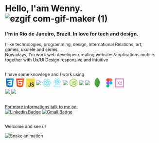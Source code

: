 # Hello, I'am Wenny. ![ezgif com-gif-maker (1)](https://user-images.githubusercontent.com/68281298/119243223-2ac5c200-bb3b-11eb-9d6f-2b6d98fa3c9e.gif)
### I'm in Rio de Janeiro, Brazil. In love for tech and design.
I like technologies, programming, design, International Relations, art, games, ukulele and series.
<br/>Nowadays, I'm work web developer creating websites/applications mobile together with Ux/Ui Design responsive and intuitive
<div style="max-width:100%;">
<br>I have some knowlege and I work using:
<br><img align="center" heigth="20" width="30" src="https://raw.githubusercontent.com/devicons/devicon/master/icons/css3/css3-original.svg">
<img align="center" heigth="20" width="30" src="https://raw.githubusercontent.com/devicons/devicon/master/icons/html5/html5-original.svg">
<img align="center" heigth="20" width="30" src="https://raw.githubusercontent.com/devicons/devicon/master/icons/javascript/javascript-original.svg">
<img align="center" heigth="20" width="30" src="https://cdn.jsdelivr.net/gh/devicons/devicon/icons/vuejs/vuejs-original.svg">
<img align="center" heigth="20" width="30" src="https://raw.githubusercontent.com/devicons/devicon/master/icons/react/react-original.svg">
<img align="center" heigth="20" width="30" src="https://raw.githubusercontent.com/devicons/devicon/master/icons/react/react-original-wordmark.svg">
<img align="center" heigth="20" width="30" src="https://cdn.jsdelivr.net/gh/devicons/devicon/icons/kotlin/kotlin-original.svg">
<img align="center" heigth="20" width="30" src="https://raw.githubusercontent.com/devicons/devicon/master/icons/nodejs/nodejs-original.svg">
<img align="center" heigth="20" width="30" src="https://cdn.jsdelivr.net/gh/devicons/devicon/icons/java/java-original.svg">
<img align="center" heigth="20" width="30" src="https://cdn.jsdelivr.net/gh/devicons/devicon/icons/mysql/mysql-original.svg">
<img align="center" heigth="20" width="40" src="https://raw.githubusercontent.com/devicons/devicon/master/icons/mongodb/mongodb-original.svg">
<img align="center" heigth="20" width="30" src="https://raw.githubusercontent.com/devicons/devicon/master/icons/figma/figma-original.svg">
<img align="center" heigth="20" width="30" src="https://raw.githubusercontent.com/devicons/devicon/master/icons/xd/xd-line.svg">
</div
 
<div align="center">
  <a href="https://github.com/wennyc">
  <img height="180em" src="https://github-readme-stats.vercel.app/api?username=wennyc&show_icons=true&theme=tokyonight&include_all_commits=true&count_private=true"/>
  <img height="180em" src="https://github-readme-stats.vercel.app/api/top-langs/?username=wennyc&layout=compact&langs_count=7&theme=tokyonight"/>
</div>
 
 <br/>For more informations talk to me on:<br/>
[![Linkedin Badge](https://img.shields.io/badge/-LinkedIn-%230077B5?style=for-the-badge&logo=linkedin&logoColor=white=https://www.linkedin.com/in/wennycampos/)](https://www.linkedin.com/in/wennycampos/)  [![Gmail Badge](https://img.shields.io/badge/-Gmail-%23333?style=for-the-badge&logo=gmail&logoColor=white&link=mailto:wennyct@hotmail.com%22/%3E)](mailto:wennyct@gmail.com)

<br>Welcome and see u!
<br>

![Snake animation](https://github.com/wennyc/wennyc/blob/output/github-contribution-grid-snake.svg)
